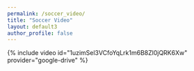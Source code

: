 ```yaml
---
permalink: /soccer_video/
title: "Soccer Video"
layout: default3
author_profile: false
---
```


{% include video id="1uzimSel3VCfoYqLrk1m6B8Zl0jQRK6Xw" provider="google-drive" %}